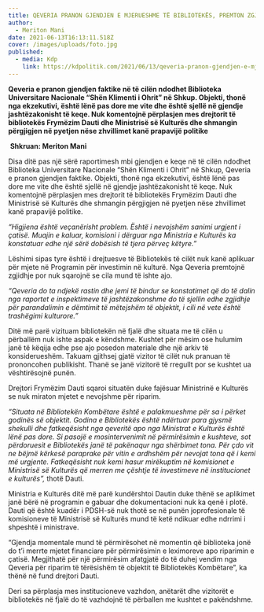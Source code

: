 ```yaml
---
title: QEVERIA PRANON GJENDJEN E MJERUESHME TË BIBLIOTEKËS, PREMTON ZGJIDHJE
author:
  - Meriton Mani
date: 2021-06-13T16:13:11.518Z
cover: /images/uploads/foto.jpg
published:
  - media: Kdp
    link: https://kdpolitik.com/2021/06/13/qeveria-pranon-gjendjen-e-mjerueshme-te-bibliotekes-premton-zgjidhje/?fbclid=IwAR08mVgwMSLfQYa8XFQPdbLXYMa396ceKi-7VUmoJ8NScOPpYcthHYlu4z8
---
```

**Qeveria e pranon gjendjen faktike në të cilën ndodhet Biblioteka Universitare Nacionale “Shën Klimenti i Ohrit” në Shkup. Objekti, thonë nga ekzekutivi, është lënë pas dore me vite dhe është sjellë në gjendje jashtëzakonisht të keqe. Nuk komentojnë përplasjen mes drejtorit të bibliotekës Frymëzim Dauti dhe Ministrisë së Kulturës dhe shmangin përgjigjen në pyetjen nëse zhvillimet kanë prapavijë politike**

 **Shkruan: Meriton Mani** 

Disa ditë pas një sërë raportimesh mbi gjendjen e keqe në të cilën ndodhet Biblioteka Universitare Nacionale “Shën Klimenti i Ohrit” në Shkup, Qeveria e pranon gjendjen faktike. Objekti, thonë nga ekzekutivi, është lënë pas dore me vite dhe është sjellë në gjendje jashtëzakonisht të keqe. Nuk komentojnë përplasjen mes drejtorit të bibliotekës Frymëzim Dauti dhe Ministrisë së Kulturës dhe shmangin përgjigjen në pyetjen nëse zhvillimet kanë prapavijë politike.

*“Higjiena është veçanërisht problem. Është i nevojshëm sanimi urgjent i çatisë. Muajin e kaluar, komisioni i dërguar nga Ministria e Kulturës ka konstatuar edhe një sërë dobësish të tjera përveç këtyre.”*

Lëshimi sipas tyre është i drejtuesve të Bibliotekës të cilët nuk kanë aplikuar për mjete në Programin për investimin në kulturë. Nga Qeveria premtojnë zgjidhje por nuk sqarojnë se cila mund të ishte ajo.

*“Qeveria do ta ndjekë rastin dhe jemi të bindur se konstatimet që do të dalin nga raportet e inspektimeve të jashtëzakonshme do të sjellin edhe zgjidhje për parandalimin e dëmtimit të mëtejshëm të objektit, i cili në vete është trashëgimi kulturore.”*

Ditë më parë vizituam bibliotekën në fjalë dhe situata me të cilën u përballëm nuk ishte aspak e këndshme. Kushtet për mësim ose hulumim janë të këqija edhe pse ajo posedon materiale dhe një arkiv të konsiderueshëm. Takuam gjithsej gjatë vizitor të cilët nuk pranuan të prononcohen publikisht. Thanë se janë vizitorë të rregullt por se kushtet ua vështirësojnë punën.

Drejtori Frymëzim Dauti sqaroi situatën duke fajësuar Ministrinë e Kulturës se nuk miraton mjetet e nevojshme për riparim.

*“Situata në Bibliotekën Kombëtare është e palakmueshme për sa i përket godinës së objektit. Godina e Bibliotekës është ndërtuar para gjysmë shekulli dhe fatkeqësisht nga qeveritë apo nga Ministrat e Kulturës është lënë pas dore. Si pasojë e mosintervenimit në përmirësimin e kushteve, sot përdoruesit e Bibliotekës janë të pakënaqur nga shërbimet tona. Për çdo vit ne bëjmë kërkesë paraprake për vitin e ardhshëm për nevojat tona që i kemi më urgjente. Fatkeqësisht nuk kemi hasur mirëkuptim në komisionet e Ministrisë së Kulturës që merren me çështje të investimeve në institucionet e kulturës”,* thotë Dauti.

Ministria e Kulturës ditë më parë kundërshtoi Dautin duke thënë se aplikimet janë bërë në programin e gabuar dhe dokumentacioni nuk ka qenë i plotë. Dauti që është kuadër i PDSH-së nuk thotë se në punën joprofesionale të komisioneve të Ministrisë së Kulturës mund të ketë ndikuar edhe ndrrimi i shpeshtë i ministrave.

“Gjendja momentale mund të përmirësohet në momentin që biblioteka jonë do t’i merrte mjetet financiare për përmirësimin e leximoreve apo riparimin e çatisë. Megjithatë për një përmirësim afatgjatë do të duhej vendim nga Qeveria për riparim të tërësishëm të objektit të Bibliotekës Kombëtare”, ka thënë në fund drejtori Dauti.

Deri sa përplasja mes institucioneve vazhdon, anëtarët dhe vizitorët e bibliotekës në fjalë do të vazhdojnë të përballen me kushtet e pakëndshme.